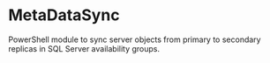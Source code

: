 # MetaDataSync
PowerShell module to sync server objects from primary to secondary replicas in SQL Server availability groups.
